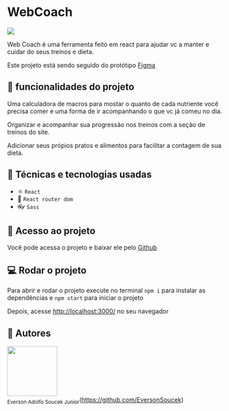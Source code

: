 # WebCoach

<img src="https://img.shields.io/badge/Status-Em%20progresso-yellow">

Web Coach é uma ferramenta feito em react para ajudar vc a manter e cuidar do seus treinos e dieta.

Este projeto está sendo seguido do protótipo <a href="https://www.figma.com/file/XFY7dsx1zD2vXVNA1sfwss/WebCoach?node-id=0%3A1&t=sTSr4WU2PW1cgcF2-1"> Figma </a>

## :hammer: funcionalidades do projeto

Uma calculadora de macros para mostar o quanto de cada nutriente você precisa comer e uma forma de ir acompanhando o que vc já comeu no dia.

Organizar e acompanhar sua progressão nos treinos com a seção de treinos do site.

Adicionar seus própios pratos e alimentos para facilitar a contagem de sua dieta.

## :wrench: Técnicas e tecnologias usadas

- ⚛️ `React`
- 📡 `React router dom`
- 👓 `Sass`

## :file_folder: Acesso ao projeto

Você pode acessa o projeto e baixar ele pelo <a href="https://github.com/EversonSoucek/WebCoach">Github</a>


## :computer: Rodar o projeto
 
Para abrir e rodar o projeto execute no terminal `npm i` para instalar as dependências e `npm start` para iniciar o projeto

Depois, acesse <a href="http://localhost:3000/">http://localhost:3000/</a> no seu navegador

## :pencil: Autores

<img src='https://avatars.githubusercontent.com/u/105561519?v=4' width=115><br><sub>Everson Adolfo Soucek Junior</sub>(https://github.com/EversonSoucek)